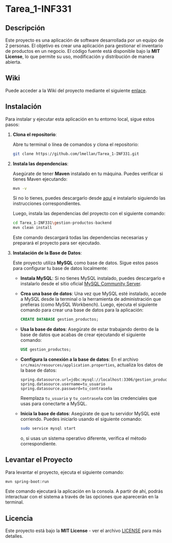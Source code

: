 # Tarea_1-INF331


## Descripción

Este proyecto es una aplicación de software desarrollada por un equipo de 2 personas. El objetivo es crear una aplicación para gestionar el inventario de productos en un negocio. El código fuente está disponible bajo la **MIT License**, lo que permite su uso, modificación y distribución de manera abierta.

## Wiki

Puede acceder a la Wiki del proyecto mediante el siguiente [enlace](https://github.com/lmellan/Tarea_1-INF331/wiki).  

## Instalación

Para instalar y ejecutar esta aplicación en tu entorno local, sigue estos pasos:

1. **Clona el repositorio**:

   Abre tu terminal o línea de comandos y clona el repositorio:

   ```bash
   git clone https://github.com/lmellan/Tarea_1-INF331.git
   ```

2. **Instala las dependencias**:

   Asegúrate de tener **Maven** instalado en tu máquina. Puedes verificar si tienes Maven ejecutando:

   ```bash
   mvn -v
   ```

   Si no lo tienes, puedes descargarlo desde [aquí](https://maven.apache.org/download.cgi) e instalarlo siguiendo las instrucciones correspondientes.

   Luego, instala las dependencias del proyecto con el siguiente comando:

   ```bash
   cd Tarea_1-INF331\gestion-productos-backend
   mvn clean install
   ```
   Este comando descargará todas las dependencias necesarias y preparará el proyecto para ser ejecutado.

3. **Instalación de la Base de Datos**:

   Este proyecto utiliza **MySQL** como base de datos. Sigue estos pasos para configurar tu base de datos localmente:

   - **Instala MySQL**: Si no tienes MySQL instalado, puedes descargarlo e instalarlo desde el sitio oficial [MySQL Community Server](https://dev.mysql.com/downloads/).

   - **Crea una base de datos**: Una vez que MySQL esté instalado, accede a MySQL desde la terminal o la herramienta de administración que prefieras (como MySQL Workbench). Luego, ejecuta el siguiente comando para crear una base de datos para la aplicación:

     ```sql
     CREATE DATABASE gestion_productos;
     ```

   - **Usa la base de datos**: Asegúrate de estar trabajando dentro de la base de datos que acabas de crear ejecutando el siguiente comando:

     ```sql
     USE gestion_productos;
     ```

   - **Configura la conexión a la base de datos**: En el archivo `src/main/resources/application.properties`, actualiza los datos de la base de datos:

     ```properties
     spring.datasource.url=jdbc:mysql://localhost:3306/gestion_productos
     spring.datasource.username=tu_usuario
     spring.datasource.password=tu_contraseña
     ```

     Reemplaza `tu_usuario` y `tu_contraseña` con las credenciales que usas para conectarte a MySQL.
     
   - **Inicia la base de datos**: Asegúrate de que tu servidor MySQL esté corriendo. Puedes iniciarlo usando el siguiente comando:

     ```bash
     sudo service mysql start
     ```

     o, si usas un sistema operativo diferente, verifica el método correspondiente.



## Levantar el Proyecto

Para levantar el proyecto, ejecuta el siguiente comando:

```bash
mvn spring-boot:run
```

Este comando ejecutará la aplicación en la consola. A partir de ahí, podrás interactuar con el sistema a través de las opciones que aparecerán en la terminal.

   
## Licencia

Este proyecto está bajo la **MIT License** - ver el archivo [LICENSE](https://github.com/lmellan/Tarea_1-INF331/blob/main/LICENSE) para más detalles.
